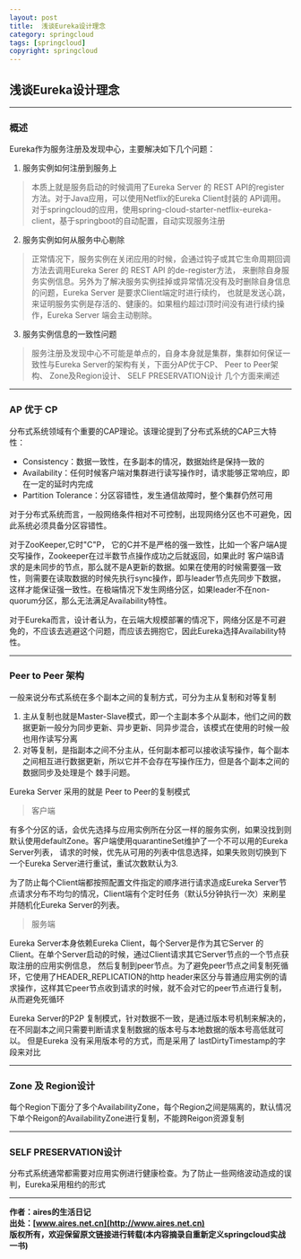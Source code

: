 ```yaml
---
layout: post
title:  浅谈Eureka设计理念
category: springcloud 
tags: [springcloud]
copyright: springcloud
---
```


## 浅谈Eureka设计理念

--- 
### 概述
Eureka作为服务注册及发现中心，主要解决如下几个问题：

1. 服务实例如何注册到服务上
> 本质上就是服务启动的时候调用了Eureka Server 的 REST API的register方法。对于Java应用，可以使用Netflix的Eureka Client封装的 API调用。
>对于springcloud的应用，使用spring-cloud-starter-netflix-eureka-client，基于springboot的自动配置，自动实现服务注册

2. 服务实例如何从服务中心剔除
> 正常情况下，服务实例在关闭应用的时候，会通过钩子或其它生命周期回调方法去调用Eureka Serer 的 REST API 的de-register方法，
>来删除自身服务实例信息。另外为了解决服务实例挂掉或异常情况没有及时删除自身信息的问题，Eureka Server 是要求Client端定时进行续约，
>也就是发送心跳，来证明服务实例是存活的、健康的。如果租约超过i顶时间没有进行续约操作，Eureka Server 端会主动剔除。

3. 服务实例信息的一致性问题 
> 服务注册及发现中心不可能是单点的，自身本身就是集群，集群如何保证一致性与Eureka Server的架构有关，下面分AP优于CP、 Peer to Peer架构、
>Zone及Region设计、 SELF PRESERVATION设计 几个方面来阐述

---
### AP 优于 CP
分布式系统领域有个重要的CAP理论。该理论提到了分布式系统的CAP三大特性：
- Consistency：数据一致性，在多副本的情况，数据始终是保持一致的
- Availability：任何时候客户端对集群进行读写操作时，请求能够正常响应，即在一定的延时内完成
- Partition Tolerance：分区容错性，发生通信故障时，整个集群仍然可用

对于分布式系统而言，一般网络条件相对不可控制，出现网络分区也不可避免，因此系统必须具备分区容错性。

对于ZooKeeper,它时"C"P， 它的C并不是严格的强一致性，比如一个客户端A提交写操作，Zookeeper在过半数节点操作成功之后就返回，如果此时
客户端B请求的是未同步的节点，那么就不是A更新的数据。如果在使用的时候需要强一致性，则需要在读取数据的时候先执行sync操作，即与leader节点先同步下数据，
这样才能保证强一致性。在极端情况下发生网络分区，如果leader不在non-quorum分区，那么无法满足Availability特性。

对于Eureka而言，设计者认为，在云端大规模部署的情况下，网络分区是不可避免的，不应该去逃避这个问题，而应该去拥抱它，因此Eureka选择Availability特性。

---
### Peer to Peer 架构
一般来说分布式系统在多个副本之间的复制方式，可分为主从复制和对等复制
1. 主从复制也就是Master-Slave模式，即一个主副本多个从副本，他们之间的数据更新一般分为同步更新、异步更新、同异步混合，该模式在使用的时候一般也用作读写分离
2. 对等复制，是指副本之间不分主从，任何副本都可以接收读写操作，每个副本之间相互进行数据更新，所以它并不会存在写操作压力，但是各个副本之间的数据同步及处理是个
棘手问题。

Eureka Server 采用的就是 Peer to Peer的复制模式

> 客户端

有多个分区的话，会优先选择与应用实例所在分区一样的服务实例，如果没找到则默认使用defaultZone。客户端使用quarantineSet维护了一个不可以用的Eureka Server列表，
请求的时候，优先从可用的列表中信息选择，如果失败则切换到下一个Eureka Server进行重试，重试次数默认为3.

为了防止每个Client端都按照配置文件指定的顺序进行请求造成Eureka Server节点请求分布不均匀的情况，Client端有个定时任务（默认5分钟执行一次）来刷星并随机化Eureka Server的列表。


> 服务端

Eureka Server本身依赖Eureka Client，每个Server是作为其它Server 的Client。在单个Server启动的时候，通过Client请求其它Server节点的一个节点获取注册的应用实例信息，
然后复制到peer节点。为了避免peer节点之间复制死循环，它使用了HEADER_REPLICATION的http header来区分与普通应用实例的请求操作，这样其它peer节点收到请求的时候，就不会对它的peer节点进行复制，从而避免死循环

Eureka Server的P2P 复制模式，针对数据不一致，是通过版本号机制来解决的，在不同副本之间只需要判断请求复制数据的版本号与本地数据的版本号高低就可以。
但是Eureka 没有采用版本号的方式，而是采用了 lastDirtyTimestamp的字段来对比

---
### Zone 及 Region设计
每个Region下面分了多个AvailabilityZone，每个Region之间是隔离的，默认情况下单个Reigon的AvailabilityZone进行复制，不能跨Reigon资源复制

---
### SELF PRESERVATION设计
分布式系统通常都需要对应用实例进行健康检查。为了防止一些网络波动造成的误判，Eureka采用租约的形式

---
**作者：aires的生活日记**  
**出处：[www.aires.net.cn](http://www.aires.net.cn)**   
**版权所有，欢迎保留原文链接进行转载(本内容摘录自重新定义springcloud实战一书)** 

